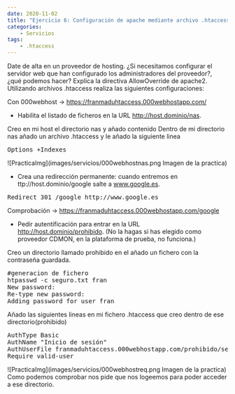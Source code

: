 ```yaml
---
date: 2020-11-02
title: "Ejercicio 6: Configuración de apache mediante archivo .htaccess "
categories: 
    - Servicios
tags:
    - .htaccess
---
```


Date de alta en un proveedor de hosting. ¿Si necesitamos configurar el servidor web que han configurado los administradores del proveedor?, ¿qué podemos hacer? Explica la directiva AllowOverride de apache2. Utilizando archivos .htaccess realiza las siguientes configuraciones:

Con 000webhost -> https://franmaduhtaccess.000webhostapp.com/

* Habilita el listado de ficheros en la URL http://host.dominio/nas.

Creo en mi host el directorio nas y añado contenido
Dentro de mi directorio nas añado un archivo .htaccess y le añado la siguiente linea
<pre>
Options +Indexes
</pre>
![PracticaImg](images/servicios/000webhostnas.png Imagen de la practica)
* Crea una redirección permanente: cuando entremos en ttp://host.dominio/google salte a www.google.es.
<pre>
Redirect 301 /google http://www.google.es
</pre>
Comprobación -> https://franmaduhtaccess.000webhostapp.com/google

* Pedir autentificación para entrar en la URL http://host.dominio/prohibido. (No la hagas si has elegido como proveedor CDMON, en la plataforma de prueba, no funciona.)

Creo un directorio llamado prohibido en el añado un fichero con la contraseña guardada.
<pre>
#generacion de fichero
htpasswd -c seguro.txt fran
New password: 
Re-type new password: 
Adding password for user fran
</pre>
Añado las siguientes lineas en mi fichero .htaccess que creo dentro de ese directorio(prohibido)
<pre>
AuthType Basic
AuthName "Inicio de sesión"
AuthUserFile franmaduhtaccess.000webhostapp.com/prohibido/seguro.txt
Require valid-user
</pre>
![PracticaImg](images/servicios/000webhostreq.png Imagen de la practica)
Como podemos comprobar nos pide que nos logeemos para poder acceder a ese directorio.